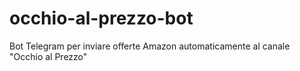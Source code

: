 # occhio-al-prezzo-bot
Bot Telegram per inviare offerte Amazon automaticamente al canale "Occhio al Prezzo"
